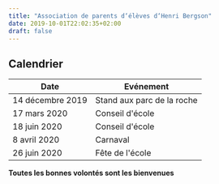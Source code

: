```yaml
---
title: "Association de parents d‘élèves d‘Henri Bergson"
date: 2019-10-01T22:02:35+02:00
draft: false
---
```


## Calendrier

<table class="w-100">
    <thead>
        <tr><th>Date</th><th>Evénement</th></tr>
    </thead>
    <tbody>
        <tr><td>14 décembre 2019</td><td>Stand aux parc de la roche</td></tr>
        <tr><td>17 mars 2020</td><td>Conseil d'école</td></tr>
        <tr><td>18 juin 2020</td><td>Conseil d'école</td></tr>
        <tr><td>8 avril 2020</td><td>Carnaval</td></tr>
        <tr><td>26 juin 2020</td><td>Fête de l'école</td></tr>
    </tbody>
</table>

**Toutes les bonnes volontés sont les bienvenues**
